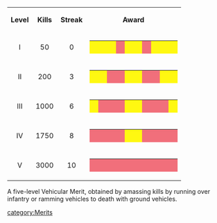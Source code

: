 <table>
<tbody>
<tr class="odd">
<td style="text-align: center;"><p><b>Level</b></p></td>
<td style="text-align: center;"><p><b>Kills</b></p></td>
<td style="text-align: center;"><p><b>Streak</b></p></td>
<td style="text-align: center;"><p><b>Award</b></p></td>
</tr>
<tr class="even">
<td style="text-align: center;"><p>I</p></td>
<td style="text-align: center;"><p>50</p></td>
<td style="text-align: center;"><p>0</p></td>
<td style="text-align: center;"><table border="0" cellspacing="0" width="150" height="30" class="bigmerit">
<tr>
<td bgcolor="#FFF811">
<p> </p>
</td>
<td bgcolor="#FFF811">
<p> </p>
</td>
<td bgcolor="#FFF811">
<p> </p>
</td>
<td bgcolor="#F16F7B">
<p> </p>
</td>
<td bgcolor="#FFF811">
<p> </p>
</td>
<td bgcolor="#FFF811">
<p> </p>
</td>
<td bgcolor="#F16F7B">
<p> </p>
</td>
<td bgcolor="#FFF811">
<p> </p>
</td>
<td bgcolor="#FFF811">
<p> </p>
</td>
<td bgcolor="#FFF811">
<p> </p>
</td>
</tr>
</table></td>
</tr>
<tr class="odd">
<td style="text-align: center;"><p>II</p></td>
<td style="text-align: center;"><p>200</p></td>
<td style="text-align: center;"><p>3</p></td>
<td style="text-align: center;"><table border="0" cellspacing="0" width="150" height="30" class="bigmerit">
<tr>
<td bgcolor="#FFF811">
<p> </p>
</td>
<td bgcolor="#FFF811">
<p> </p>
</td>
<td bgcolor="#F16F7B">
<p> </p>
</td>
<td bgcolor="#F16F7B">
<p> </p>
</td>
<td bgcolor="#FFF811">
<p> </p>
</td>
<td bgcolor="#FFF811">
<p> </p>
</td>
<td bgcolor="#F16F7B">
<p> </p>
</td>
<td bgcolor="#F16F7B">
<p> </p>
</td>
<td bgcolor="#FFF811">
<p> </p>
</td>
<td bgcolor="#FFF811">
<p> </p>
</td>
</tr>
</table></td>
</tr>
<tr class="even">
<td style="text-align: center;"><p>III</p></td>
<td style="text-align: center;"><p>1000</p></td>
<td style="text-align: center;"><p>6</p></td>
<td style="text-align: center;"><table border="0" cellspacing="0" width="150" height="30" class="bigmerit">
<tr>
<td bgcolor="#FFF811">
<p> </p>
</td>
<td bgcolor="#F16F7B">
<p> </p>
</td>
<td bgcolor="#F16F7B">
<p> </p>
</td>
<td bgcolor="#F16F7B">
<p> </p>
</td>
<td bgcolor="#FFF811">
<p> </p>
</td>
<td bgcolor="#FFF811">
<p> </p>
</td>
<td bgcolor="#F16F7B">
<p> </p>
</td>
<td bgcolor="#F16F7B">
<p> </p>
</td>
<td bgcolor="#F16F7B">
<p> </p>
</td>
<td bgcolor="#FFF811">
<p> </p>
</td>
</tr>
</table></td>
</tr>
<tr class="odd">
<td style="text-align: center;"><p>IV</p></td>
<td style="text-align: center;"><p>1750</p></td>
<td style="text-align: center;"><p>8</p></td>
<td style="text-align: center;"><table border="0" cellspacing="0" width="150" height="30" class="bigmerit">
<tr>
<td bgcolor="#F16F7B">
<p> </p>
</td>
<td bgcolor="#F16F7B">
<p> </p>
</td>
<td bgcolor="#F16F7B">
<p> </p>
</td>
<td bgcolor="#F16F7B">
<p> </p>
</td>
<td bgcolor="#FFF811">
<p> </p>
</td>
<td bgcolor="#FFF811">
<p> </p>
</td>
<td bgcolor="#F16F7B">
<p> </p>
</td>
<td bgcolor="#F16F7B">
<p> </p>
</td>
<td bgcolor="#F16F7B">
<p> </p>
</td>
<td bgcolor="#F16F7B">
<p> </p>
</td>
</tr>
</table></td>
</tr>
<tr class="even">
<td style="text-align: center;"><p>V</p></td>
<td style="text-align: center;"><p>3000</p></td>
<td style="text-align: center;"><p>10</p></td>
<td style="text-align: center;"><table border="0" cellspacing="0" width="150" height="30" class="bigmerit">
<tr>
<td bgcolor="#F16F7B">
<p> </p>
</td>
<td bgcolor="#F16F7B">
<p> </p>
</td>
<td bgcolor="#F16F7B">
<p> </p>
</td>
<td bgcolor="#F16F7B">
<p> </p>
</td>
<td bgcolor="#F16F7B">
<p> </p>
</td>
<td bgcolor="#F16F7B">
<p> </p>
</td>
<td bgcolor="#F16F7B">
<p> </p>
</td>
<td bgcolor="#F16F7B">
<p> </p>
</td>
<td bgcolor="#F16F7B">
<p> </p>
</td>
<td bgcolor="#F16F7B">
<p> </p>
</td>
</tr>
</table></td>
</tr>
</tbody>
</table>

A five-level Vehicular Merit, obtained by amassing kills by running over
infantry or ramming vehicles to death with ground vehicles.

[category:Merits](/category:Merits "wikilink")
